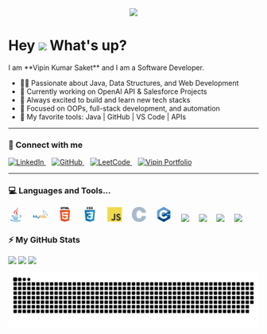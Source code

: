 <div align="center">
  <img height="150" src="https://media.giphy.com/media/M9gbBd9nbDrOTu1Mqx/giphy.gif"  />
</div>








<h1> Hey <img src="https://emojis.slackmojis.com/emojis/images/1577305505/7373/hand_wave.gif?1577305505" width="50" /> What's up?</h1>
I am **Vipin Kumar Saket** and I am a Software Developer.

- 👨‍💻 Passionate about Java, Data Structures, and Web Development
- 🌱 Currently working on OpenAI API & Salesforce Projects
- 🎯 Always excited to build and learn new tech stacks
- 🧠 Focused on OOPs, full-stack development, and automation
- 🚀 My favorite tools: Java | GitHub | VS Code | APIs

---

### 🔗 Connect with me




<p >

<a href="https://www.linkedin.com/in/vipinsaket/">
  <img height="30" src="https://cdn.jsdelivr.net/gh/devicons/devicon/icons/linkedin/linkedin-original.svg" alt="LinkedIn" />
</a>&nbsp;&nbsp;


<a href="https://github.com/vipinsaket">
  <img height="30" src="https://cdn-icons-png.flaticon.com/512/25/25231.png" alt="GitHub" />
</a>&nbsp;&nbsp;

<a href="https://leetcode.com/u/vipinsaket/">
  <img height="30" src="https://upload.wikimedia.org/wikipedia/commons/1/19/LeetCode_logo_black.png" alt="LeetCode" />
</a>&nbsp;&nbsp;

<a href="https://vipinsaket.github.io/Portfolio/">
  <img height="30" src="https://cdn-icons-png.flaticon.com/512/1177/1177568.png" alt="Vipin Portfolio" />
</a>


</p>


---



### 💻 Languages and Tools...

  <code><img height="30" src="https://raw.githubusercontent.com/devicons/devicon/master/icons/java/java-original.svg"></code>&nbsp;&nbsp;&nbsp;&nbsp;
  <code><img height="30" src="https://raw.githubusercontent.com/devicons/devicon/master/icons/mysql/mysql-original-wordmark.svg"></code>&nbsp;&nbsp;&nbsp;&nbsp;
<code><img height="30" src="https://raw.githubusercontent.com/devicons/devicon/master/icons/html5/html5-original-wordmark.svg"></code>&nbsp;&nbsp;&nbsp;&nbsp;
<code><img height="30" src="https://raw.githubusercontent.com/devicons/devicon/master/icons/css3/css3-original-wordmark.svg"></code>&nbsp;&nbsp;&nbsp;&nbsp;
<code><img height="30" src="https://raw.githubusercontent.com/devicons/devicon/master/icons/javascript/javascript-original.svg"></code>&nbsp;&nbsp;&nbsp;&nbsp;
<code><img height="30" src="https://raw.githubusercontent.com/devicons/devicon/master/icons/c/c-original.svg"></code>&nbsp;&nbsp;&nbsp;&nbsp;
<code><img height="30" src="https://raw.githubusercontent.com/devicons/devicon/master/icons/cplusplus/cplusplus-original.svg"></code>&nbsp;&nbsp;&nbsp;&nbsp;
<code><img height="30" src="https://cdn.jsdelivr.net/gh/devicons/devicon/icons/spring/spring-original.svg"></code>&nbsp;&nbsp;&nbsp;&nbsp;
<code><img height="30" src="https://cdn.jsdelivr.net/gh/devicons/devicon/icons/github/github-original.svg"></code>&nbsp;&nbsp;&nbsp;&nbsp;
<code><img height="30" src="https://www.vectorlogo.zone/logos/getpostman/getpostman-icon.svg"></code>&nbsp;&nbsp;&nbsp;&nbsp;
<code><img height="30" src="https://www.vectorlogo.zone/logos/hibernate/hibernate-icon.svg"></code>






### ⚡ My GitHub Stats
![](http://github-profile-summary-cards.vercel.app/api/cards/profile-details?username=vipinsaket&theme=default)
![](http://github-profile-summary-cards.vercel.app/api/cards/repos-per-language?username=vipinsaket&theme=default)
![](http://github-profile-summary-cards.vercel.app/api/cards/stats?username=vipinsaket&theme=default)












<picture>
  <source media="(prefers-color-scheme: dark)" srcset="https://raw.githubusercontent.com/platane/platane/output/github-contribution-grid-snake-dark.svg">
  <source media="(prefers-color-scheme: light)" srcset="https://raw.githubusercontent.com/platane/platane/output/github-contribution-grid-snake.svg">
  <img alt="github contribution grid snake animation" src="https://raw.githubusercontent.com/platane/platane/output/github-contribution-grid-snake.svg">
</picture>














